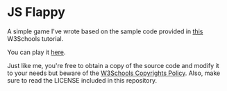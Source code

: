 # JS Flappy

A simple game I've wrote based on the sample code provided in [this](https://www.w3schools.com/graphics/game_intro.asp) W3Schools tutorial.

You can play it [here](https://mateusnbm.com/flappy).

Just like me, you're free to obtain a copy of the source code and modify it to your needs but beware of the [W3Schools Copyrights Policy](https://www.w3schools.com/about/about_copyright.asp). Also, make sure to read the LICENSE included in this repository.
